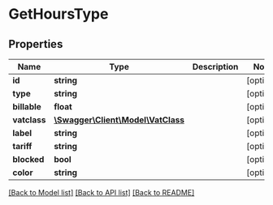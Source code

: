 # GetHoursType

## Properties

 Name         | Type                                              | Description | Notes      
--------------|---------------------------------------------------|-------------|------------
 **id**       | **string**                                        |             | [optional] 
 **type**     | **string**                                        |             | [optional] 
 **billable** | **float**                                         |             | [optional] 
 **vatclass** | [**\Swagger\Client\Model\VatClass**](VatClass.md) |             | [optional] 
 **label**    | **string**                                        |             | [optional] 
 **tariff**   | **string**                                        |             | [optional] 
 **blocked**  | **bool**                                          |             | [optional] 
 **color**    | **string**                                        |             | [optional] 

[[Back to Model list]](../README.md#documentation-for-models) [[Back to API list]](../README.md#documentation-for-api-endpoints) [[Back to README]](../README.md)


